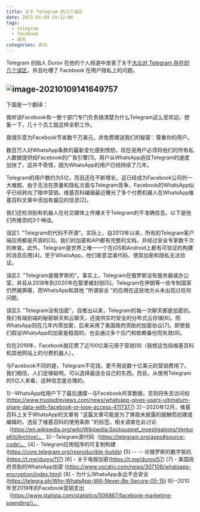 ```yaml
---
title: 关于 Telegram 的几个误区
date: 2021-01-09 14:12:06
tags:
  - telegram
  - facebook
  - 资讯
categories: 资讯
---
```


Telegram 创始人 Durov 在他的个人频道中发表了关于[大众对 Telegram 存在的几个误区](https://t.me/s/durov/145)，并且吐槽了 Facebook 在用户隐私上的问题。

![image-20210109141649757](https://mayandev.oss-cn-hangzhou.aliyuncs.com/uPic/image-20210109141649757.png)
---
下面是一个翻译：


我听说Facebook有一整个部门专门负责搞清楚为什么Telegram这么受欢迎。想象一下，几十个员工就这样全职工作。

我很乐意为Facebook节省数千万美元，并免费赠送我们的秘密：尊重你的用户。

数百万人对WhatsApp条款的最新变化感到愤怒，现在说用户必须将他们的所有私人数据提供给Facebook的广告引擎[1]。用户从WhatsApp逃往Telegram的速度加快了，这并不奇怪，因为WhatsApp的用户已经持续了几年。

Telegram的用户数约为5亿，而且还在不断增长，这已经成为Facebook公司的一大难题。由于无法在质量和隐私方面与Telegram竞争，Facebook的WhatsApp似乎已经转向了暗中营销。维基百科编辑最近曝光了多个付费机器人在WhatsApp维基百科文章中添加有偏见的信息[2]。

我们还检测到有机器人在社交媒体上传播关于Telegram的不准确信息。以下是他们所推崇的3个神话。

误区1. "Telegram的代码不开源"。实际上，自2013年以来，所有的Telegram客户端应用都是开源的[3]。我们的加密和API都有完整的文档，并经过安全专家数千次的审查。此外，Telegram是世界上唯一一个在iOS和Android上都有可验证的构建的消息应用[4]。至于WhatsApp，他们故意混淆代码，使其加密和隐私无法验证。

误区2. "Telegram是俄罗斯的"。事实上，Telegram在俄罗斯没有服务器或办公室，并且从2018年到2020年在那里被封锁[5]。Telegram在伊朗等一些专制国家仍然被屏蔽，而WhatsApp和其他 "所谓安全 "的应用在这些地方从未出现过任何问题。

误区3. "Telegram没有加密"。自推出以来，Telegram的每一次聊天都是加密的。我们有端到端的秘密聊天和云聊天，还提供实时安全的分布式云存储[6]。而WhatsApp则在几年内零加密，后来采用了美国政府资助的加密协议[7]。即使我们假设WhatsApp的加密是稳固的，也会通过多个后门和依赖备份而失效[8]。

仅在2019年，Facebook就花费了近100亿美元用于营销[9]（我想这包括维基百科和其他网站上的付费机器人）。

与Facebook不同的是，Telegram不花钱，更不用说数十亿美元的营销费用了。我们相信，人们足够聪明，可以选择最适合自己的东西。而且，从使用Telegram的5亿人来看，这种信念是合理的。

1]--WhatsApp给用户下了最后通牒--与Facebook共享数据，否则将失去访问权(https://www.trustedreviews.com/news/whatsapp-gives-users-ultimatum-share-data-with-facebook-or-lose-access-4117377)
2]--2020年12月，维基百科上关于WhatsApp的文章有 "这篇文章可能是为了换取未披露的报酬而创建或编辑的，违反了维基百科的使用条款 "的标签。相关调查在此讨论（https://en.wikipedia.org/wiki/Wikipedia:Sockpuppet_investigations/VentureKit/Archive）。
3]--Telegram源代码（https://telegram.org/apps#source-code）。
[4] - Telegram应用程序的可复制构建(https://core.telegram.org/reproducible-builds)
[5] -- -- 论俄罗斯的数字抵抗(https://t.me/durov/117)
[6] - 关于电报加密(https://t.me/durov/57) 
[7] - 美国政府资助的WhatsApp加密 (https://www.vocativ.com/news/307106/whatsapp-encryption/index.html)
[8] - 为什么WhatsApp永远不会安全 (https://telegra.ph/Why-WhatsApp-Will-Never-Be-Secure-05-15)
9]--2010年至2019年的Facebook营销支出（https://www.statista.com/statistics/506867/facebook-marketing-spending/）。
